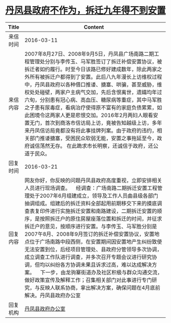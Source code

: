 # [丹凤县政府不作为，拆迁九年得不到安置](http://www.shangluo.gov.cn/zmhd/ldxxxx.jsp?urltype=leadermail.LeaderMailContentUrl&wbtreeid=1112&leadermailid=3531)

| Title |                                                                                                                                                                                                                Content                                                                                                                                                                                                                 |
|:-----:|----------------------------------------------------------------------------------------------------------------------------------------------------------------------------------------------------------------------------------------------------------------------------------------------------------------------------------------------------------------------------------------------------------------------------------------|
| 来信时间  | 2016-03-11                                                                                                                                                                                                                                                                                                                                                                                                                             |
| 来信内容  | 2007年8月27日、2008年9月5日，丹凤县广场南路二期工程管理处分别与李传玉、马军胜签订了拆迁补偿安置协议，被拆迁者如约履行。时至今日该路已修好建成数年，除此两家之外所有被拆迁户都得到了安置。此后八九年漫长上访维权过程中，丹凤县政府以各种借口推诿、搪塞、哄骗，甚至威胁，维权处处碰壁，两家户主病气交加，先后含恨离世，遗孀均年过六旬，分别患有冠心病、高血压、糖尿病等重症，其中马军胜之子患有尿毒症，看病治疗使得原不富有的家庭负债累累，如此困境令这两家人更是悲恨交加。2016年2月两妇人眼看安置无门，首次到商洛市信访局上访，竟被告知越级上访，多年来丹凤信访局竟都没有将此事挂牌列案。由于政府的违约，相关部门推诿搪塞，受困民众软弱无能，安置之事拖延至今，政府诚信荡然无存。 在此跪求市长明察，还诚信于政府，还公道于民众。                                                              |
| 回复时间  | 2016-03-21                                                                                                                                                                                                                                                                                                                                                                                                                             |
| 回复内容  | 网友你好，你反映的问题丹凤县政府高度重视，立即安排相关人员进行现场调查。    经调查：广场南路二期拆迁安置工程管理处于2007年6月组建成立，领导及工作人员曲县级各部门抽调组成。组建后的拆迁资料全部起用前期移交下来的摸底调查表复印件进行实施拆迁安置和南路建设，二期拆迁安置的顺序，是按照拆迁户的原住房屋座落位置和拆迁的时间，并征求拆迁户的意见，按顺序进行安置。与李传玉、马军胜分别是2007午8月、2008年9月签订的拆迁补偿安置协议，安置地点位于广场南路中段西侧，在安置期间因安置地产生纠纷致使无法安置到位，后经项目管理处、县政府分管领导多次协调，成立调查工作队进行调查，并多次召开专题会议进行研究协调，但均以纠纷各方协调未果且诉求过高，难以达成解决方案。    下一步，由龙驹寨街道办及社区积极与群众沟通交流，做好政策宣传及解释工作；召集相关部门对此事进行专门研究，与反映人联系协商，拿出解决方案，确保问题在4月底前解决。丹凤县政府办公室 |
| 回复机构  | [丹凤县政府办公室](../../category/agencies/丹凤县政府办公室.md)                                                                                                                                                                                                                                                                                                                                                                                        |